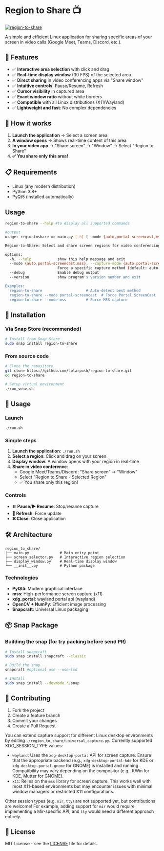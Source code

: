 # Region to Share 📺

[![region-to-share](https://snapcraft.io/region-to-share/badge.svg)](https://snapcraft.io/region-to-share)

A simple and efficient Linux application for sharing specific areas of your screen in video calls (Google Meet, Teams, Discord, etc.).

## 🚀 Features

- ✅ **Interactive area selection** with click and drag
- ✅ **Real-time display window** (30 FPS) of the selected area
- ✅ **Direct sharing** in video conferencing apps via "Share window"
- ✅ **Intuitive controls**: Pause/Resume, Refresh
- ✅ **Cursor visibility** in captured area
- ✅ **Exact window ratio** without white borders
- ✅ **Compatible** with all Linux distributions (X11/Wayland)
- ✅ **Lightweight and fast**: No complex dependencies

## 🎯 How it works

1. **Launch the application** → Select a screen area
2. **A window opens** → Shows real-time content of this area
3. **In your video app** → "Share screen" → "Window" → Select "Region to Share"
4. **✅ You share only this area!**

## 📋 Requirements

- Linux (any modern distribution)
- Python 3.8+
- PyQt5 (installed automatically)

## Usage

```bash
region-to-share --help #to display all supported commands

#output
usage: regiontoshare => main.py [-h] [--mode {auto,portal-screencast,mss}] [--debug] [--version]

Region-to-Share: Select and share screen regions for video conferencing

options:
  -h, --help            show this help message and exit
  --mode {auto,portal-screencast,mss}, --capture-mode {auto,portal-screencast,mss}
                        Force a specific capture method (default: auto-detect)
  --debug               Enable debug output
  --version             show program's version number and exit

Examples:
  region-to-share                    # Auto-detect best method
  region-to-share --mode portal-screencast  # Force Portal ScreenCast
  region-to-share --mode mss         # Force MSS capture
```

## 🔧 Installation

### Via Snap Store (recommended)

```bash
# Install from Snap Store
sudo snap install region-to-share
```

### From source code

```bash
# Clone the repository
git clone https://github.com/solarpush/region-to-share.git
cd region-to-share

# Setup virtual environment
./run_venv.sh
```

## 🎯 Usage

### Launch

```bash
./run.sh
```

### Simple steps

1. **Launch the application**: `./run.sh`
2. **Select a region**: Click and drag on your screen
3. **Display window**: A window opens with your region in real-time
4. **Share in video conference**:
   - Google Meet/Teams/Discord: "Share screen" → "Window"
   - Select "Region to Share - Selected Region"
   - ✅ You share only this region!

### Controls

- **⏸️ Pause/▶️ Resume**: Stop/resume capture
- **🔄 Refresh**: Force update
- **❌ Close**: Close application

## 🛠️ Architecture

```
region_to_share/
├── main.py              # Main entry point
├── screen_selector.py   # Interactive region selection
├── display_window.py    # Real-time display window
└── __init__.py          # Python package
```

### Technologies

- **PyQt5**: Modern graphical interface
- **mss**: High-performance screen capture (x11)
- **xdg_portal**: wayland portal api (wayland)
- **OpenCV + NumPy**: Efficient image processing
- **Snapcraft**: Universal Linux packaging

## 📦 Snap Package

### Building the snap (for try packing before send PR)

```bash
# Install snapcraft
sudo snap install snapcraft --classic

# Build the snap
snapcraft #optional use --use-lxd

# Install
sudo snap install --devmode *.snap
```

## 🤝 Contributing

1. Fork the project
2. Create a feature branch
3. Commit your changes
4. Create a Pull Request

You can extend capture support for different Linux desktop environments by editing `./region_to_share/universal_capture.py`.
Currently supported XDG_SESSION_TYPE values:
- `wayland`: Uses the `xdg-desktop-portal` API for screen capture. Ensure that the appropriate backend (e.g., `xdg-desktop-portal-kde` for KDE or `xdg-desktop-portal-gnome` for GNOME) is installed and running. Compatibility may vary depending on the compositor (e.g., KWin for KDE, Mutter for GNOME).
- `x11`: Relies on the `mss` library for screen capture. This works well with most X11-based environments but may encounter issues with minimal window managers or restricted X11 configurations.

Other session types (e.g. `mir`, `tty`) are not supported yet, but contributions are welcome! For example, adding support for `mir` would require implementing a Mir-specific API, and `tty` would need a different approach entirely.

## 📄 License

MIT License - see the [LICENSE](LICENSE) file for details.
